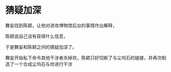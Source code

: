 # 猜疑加深

舞妄找到陈颖，让他对进攻博物馆后台的事情作出解释，

陈颖说自己没有获得什么信息，

于是舞妄和陈颖之间的猜疑加深了。

舞妄开始私下命令其他干涉者杀掉坎，陈颖只好切断了与尘坞石的链接，并再次制造了一个合成尘坞石与坎进行干涉

